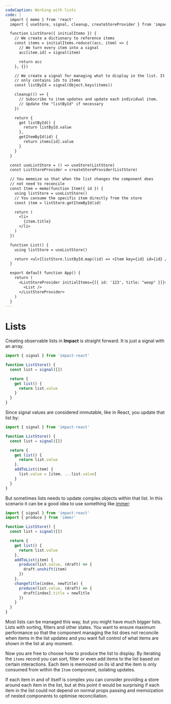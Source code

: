 ```yaml
---
codeCaption: Working with lists
code: |
  import { memo } from 'react'
  import { useStore, signal, cleanup, createStoreProvider } from 'impact-react'

  function ListStore({ initialItems }) {
    // We create a dictionary to reference items
    const items = initialItems.reduce((acc, item) => {
      // We turn every item into a signal
      acc[item.id] = signal(item)

      return acc
    }, {})

    // We create a signal for managing what to display in the list. It
    // only contains ids to items
    const listById = signal(Object.keys(items))

    cleanup(() => {
      // Subscribe to item updates and update each individual item.
      // Update the "listById" if necessary
    })

    return {
      get listById() {
        return listById.value
      },
      getItemById(id) {
        return items[id].value
      }
    }
  }

  const useListStore = () => useStore(ListStore)
  const ListStoreProvider = createStoreProvider(ListStore)

  // You memoize so that when the list changes the component does
  // not need to reconcile
  const Item = memo(function Item({ id }) {
    using listStore = useListStore()
    // You consume the specific item directly from the store
    const item = listStore.getItemById(id)

    return (
      <li>
        {item.title}
      </li>
    )
  })

  function List() {
    using listStore = useListStore()

    return <ul>{listStore.listById.map((id) => <Item key={id} id={id} />)}</ul>
  }

  export default function App() {
    return (
      <ListStoreProvider initialItems={[{ id: '123', title: "woop" }]}>
        <List />
      </ListStoreProvider>
    )
  }
---
```


# Lists

Creating observable lists in **Impact** is straight forward. It is just a signal with an array.

```ts
import { signal } from 'impact-react'

function ListStore() {
  const list = signal([])

  return {
    get list() {
      return list.value
    }
  }
}
```

Since signal values are considered immutable, like in React, you update that list by:

```ts
import { signal } from 'impact-react'

function ListStore() {
  const list = signal([])

  return {
    get list() {
      return list.value
    },
    addToList(item) {
      list.value = [item, ...list.value]
    }
  }
}
```

But sometimes lists needs to update complex objects within that list. In this scenario it can be a good idea to use something like [immer](https://immerjs.github.io/immer/):


```ts
import { signal } from 'impact-react'
import { produce } from 'immer'

function ListStore() {
  const list = signal([])

  return {
    get list() {
      return list.value
    },
    addToList(item) {
      produce(list.value, (draft) => {
        draft.unshift(item)
      })
    },
    changeTitle(index, newTitle) {
      produce(list.value, (draft) => {
        draft[index].title = newTitle
      })
    }
  }
}
```

Most lists can be managed this way, but you might have much bigger lists. Lists with sorting, filters and other states. You want to ensure maximum performance so that the component managing the list does not reconcile when items in the list updates and you want full control of what items are shown in the list at any moment.

<ClientOnly>
 <Playground />
</ClientOnly>

Now you are free to choose how to produce the list to display. By iterating the `items` record you can sort, filter or even add items to the list based on certain interactions. Each item is memoized on its id and the item is only consumed from within the `Item` component, isolating updates.

If each item in and of itself is complex you can consider providing a store around each item in the list, but at this point it would be surprising if each item in the list could not depend on normal props passing and memoization of nested components to optimise reconciliation.
